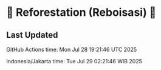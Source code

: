 
# 🌳 Reforestation (Reboisasi) 🌲

## Last Updated

GitHub Actions time: Mon Jul 28 19:21:46 UTC 2025

Indonesia/Jakarta time: Tue Jul 29 02:21:46 WIB 2025
